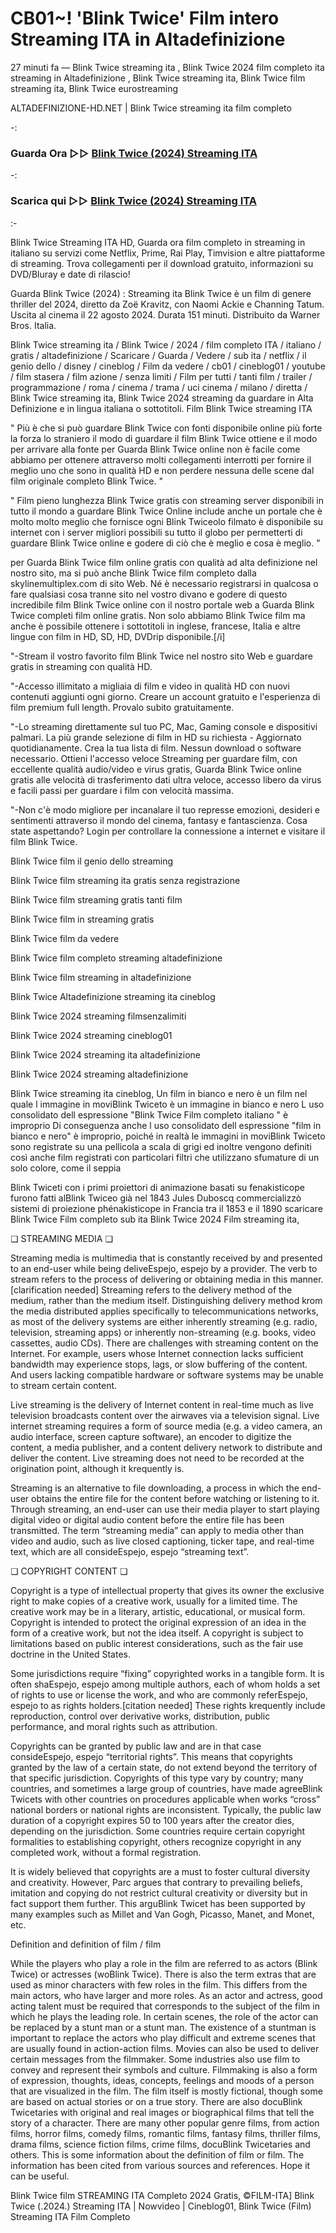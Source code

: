 # CB01~! 'Blink Twice' Film intero Streaming ITA in Altadefinizione

27 minuti fa — Blink Twice streaming ita , Blink Twice 2024 film completo ita streaming in Altadefinizione , Blink Twice streaming ita, Blink Twice film streaming ita, Blink Twice eurostreaming

ALTADEFINIZIONE-HD.NET | Blink Twice streaming ita film completo

-:
 
### Guarda Ora ▷▷ [Blink Twice (2024) Streaming ITA](https://t.co/Cn9zz6GahS)
-:
### Scarica qui ▷▷ [Blink Twice (2024) Streaming ITA](https://t.co/Cn9zz6GahS)

:-

Blink Twice Streaming ITA HD, Guarda ora film completo in streaming in italiano su servizi come Netflix, Prime, Rai Play, Timvision e altre piattaforme di streaming. Trova collegamenti per il download gratuito, informazioni su DVD/Bluray e date di rilascio!

Guarda Blink Twice (2024) : Streaming ita Blink Twice è un film di genere thriller del 2024, diretto da Zoë Kravitz, con Naomi Ackie e Channing Tatum. Uscita al cinema il 22 agosto 2024. Durata 151 minuti. Distribuito da Warner Bros. Italia.

Blink Twice streaming ita / Blink Twice / 2024 / film completo ITA / italiano / gratis / altadefinizione / Scaricare / Guarda / Vedere / sub ita / netflix / il genio dello / disney / cineblog / Film da vedere / cb01 / cineblog01 / youtube / film stasera / film azione / senza limiti / Film per tutti / tanti film / trailer / programmazione / roma / cinema / trama / uci cinema / milano / diretta / Blink Twice streaming ita, Blink Twice 2024 streaming da guardare in Alta Definizione e in lingua italiana o sottotitoli. Film Blink Twice streaming ITA

" Più è che si può guardare Blink Twice con fonti disponibile online più forte la forza lo straniero il modo di guardare il film Blink Twice ottiene e il modo per arrivare alla fonte per Guarda Blink Twice online non è facile come abbiamo per ottenere attraverso molti collegamenti interrotti per fornire il meglio uno che sono in qualità HD e non perdere nessuna delle scene dal film originale completo Blink Twice. "

" Film pieno lunghezza Blink Twice gratis con streaming server disponibili in tutto il mondo a guardare Blink Twice Online include anche un portale che è molto molto meglio che fornisce ogni Blink Twiceolo filmato è disponibile su internet con i server migliori possibili su tutto il globo per permetterti di guardare Blink Twice online e godere di ciò che è meglio e cosa è meglio. "

per Guarda Blink Twice film online gratis con qualità ad alta definizione nel nostro sito, ma si può anche Blink Twice film completo dalla skylinemultiplex.com di sito Web. Né è necessario registrarsi in qualcosa o fare qualsiasi cosa tranne sito nel vostro divano e godere di questo incredibile film Blink Twice online con il nostro portale web a Guarda Blink Twice completi film online gratis. Non solo abbiamo Blink Twice film ma anche è possibile ottenere i sottotitoli in inglese, francese, Italia e altre lingue con film in HD, SD, HD, DVDrip disponibile.[/i]

"-Stream il vostro favorito film Blink Twice nel nostro sito Web e guardare gratis in streaming con qualità HD.

"-Accesso illimitato a migliaia di film e video in qualità HD con nuovi contenuti aggiunti ogni giorno. Creare un account gratuito e l'esperienza di film premium full length. Provalo subito gratuitamente.

"-Lo streaming direttamente sul tuo PC, Mac, Gaming console e dispositivi palmari. La più grande selezione di film in HD su richiesta - Aggiornato quotidianamente. Crea la tua lista di film. Nessun download o software necessario. Ottieni l'accesso veloce Streaming per guardare film, con eccellente qualità audio/video e virus gratis, Guarda Blink Twice online gratis alle velocità di trasferimento dati ultra veloce, accesso libero da virus e facili passi per guardare i film con velocità massima.

"-Non c'è modo migliore per incanalare il tuo represse emozioni, desideri e sentimenti attraverso il mondo del cinema, fantasy e fantascienza. Cosa state aspettando? Login per controllare la connessione a internet e visitare il film Blink Twice.

Blink Twice film il genio dello streaming

Blink Twice film streaming ita gratis senza registrazione

Blink Twice film streaming gratis tanti film

Blink Twice film in streaming gratis

Blink Twice film da vedere

Blink Twice film completo streaming altadefinizione

Blink Twice film streaming in altadefinizione

Blink Twice Altadefinizione streaming ita cineblog

Blink Twice 2024 streaming filmsenzalimiti

Blink Twice 2024 streaming cineblog01

Blink Twice 2024 streaming ita altadefinizione

Blink Twice 2024 streaming altadefinizione

Blink Twice streaming ita cineblog, Un film in bianco e nero è un film nel quale l immagine in moviBlink Twiceto è un immagine in bianco e nero L uso consolidato dell espressione "Blink Twice Film completo italiano " è improprio Di conseguenza anche l uso consolidato dell espressione "film in bianco e nero" è improprio, poiché in realtà le immagini in moviBlink Twiceto sono registrate su una pellicola a scala di grigi ed inoltre vengono definiti così anche film registrati con particolari filtri che utilizzano sfumature di un solo colore, come il seppia

Blink Twiceti con i primi proiettori di animazione basati su fenakisticope furono fatti alBlink Twiceo già nel 1843 Jules Duboscq commercializzò sistemi di proiezione phénakisticope in Francia tra il 1853 e il 1890 scaricare Blink Twice Film completo sub ita Blink Twice 2024 Film streaming ita,

❏ STREAMING MEDIA ❏

Streaming media is multimedia that is constantly received by and presented to an end-user while being deliveEspejo, espejo by a provider. The verb to stream refers to the process of delivering or obtaining media in this manner.[clarification needed] Streaming refers to the delivery method of the medium, rather than the medium itself. Distinguishing delivery method krom the media distributed applies specifically to telecommunications networks, as most of the delivery systems are either inherently streaming (e.g. radio, television, streaming apps) or inherently non-streaming (e.g. books, video cassettes, audio CDs). There are challenges with streaming content on the Internet. For example, users whose Internet connection lacks sufficient bandwidth may experience stops, lags, or slow buffering of the content. And users lacking compatible hardware or software systems may be unable to stream certain content.

Live streaming is the delivery of Internet content in real-time much as live television broadcasts content over the airwaves via a television signal. Live internet streaming requires a form of source media (e.g. a video camera, an audio interface, screen capture software), an encoder to digitize the content, a media publisher, and a content delivery network to distribute and deliver the content. Live streaming does not need to be recorded at the origination point, although it krequently is.

Streaming is an alternative to file downloading, a process in which the end-user obtains the entire file for the content before watching or listening to it. Through streaming, an end-user can use their media player to start playing digital video or digital audio content before the entire file has been transmitted. The term “streaming media” can apply to media other than video and audio, such as live closed captioning, ticker tape, and real-time text, which are all consideEspejo, espejo “streaming text”.

❏ COPYRIGHT CONTENT ❏

Copyright is a type of intellectual property that gives its owner the exclusive right to make copies of a creative work, usually for a limited time. The creative work may be in a literary, artistic, educational, or musical form. Copyright is intended to protect the original expression of an idea in the form of a creative work, but not the idea itself. A copyright is subject to limitations based on public interest considerations, such as the fair use doctrine in the United States.

Some jurisdictions require “fixing” copyrighted works in a tangible form. It is often shaEspejo, espejo among multiple authors, each of whom holds a set of rights to use or license the work, and who are commonly referEspejo, espejo to as rights holders.[citation needed] These rights krequently include reproduction, control over derivative works, distribution, public performance, and moral rights such as attribution.

Copyrights can be granted by public law and are in that case consideEspejo, espejo “territorial rights”. This means that copyrights granted by the law of a certain state, do not extend beyond the territory of that specific jurisdiction. Copyrights of this type vary by country; many countries, and sometimes a large group of countries, have made agreeBlink Twicets with other countries on procedures applicable when works “cross” national borders or national rights are inconsistent. Typically, the public law duration of a copyright expires 50 to 100 years after the creator dies, depending on the jurisdiction. Some countries require certain copyright formalities to establishing copyright, others recognize copyright in any completed work, without a formal registration.

It is widely believed that copyrights are a must to foster cultural diversity and creativity. However, Parc argues that contrary to prevailing beliefs, imitation and copying do not restrict cultural creativity or diversity but in fact support them further. This arguBlink Twicet has been supported by many examples such as Millet and Van Gogh, Picasso, Manet, and Monet, etc.

Definition and definition of film / film

While the players who play a role in the film are referred to as actors (Blink Twice) or actresses (woBlink Twice). There is also the term extras that are used as minor characters with few roles in the film. This differs from the main actors, who have larger and more roles. As an actor and actress, good acting talent must be required that corresponds to the subject of the film in which he plays the leading role. In certain scenes, the role of the actor can be replaced by a stunt man or a stunt man. The existence of a stuntman is important to replace the actors who play difficult and extreme scenes that are usually found in action-action films. Movies can also be used to deliver certain messages from the filmmaker. Some industries also use film to convey and represent their symbols and culture. Filmmaking is also a form of expression, thoughts, ideas, concepts, feelings and moods of a person that are visualized in the film. The film itself is mostly fictional, though some are based on actual stories or on a true story. There are also docuBlink Twicetaries with original and real images or biographical films that tell the story of a character. There are many other popular genre films, from action films, horror films, comedy films, romantic films, fantasy films, thriller films, drama films, science fiction films, crime films, docuBlink Twicetaries and others. This is some information about the definition of film or film. The information has been cited from various sources and references. Hope it can be useful.

Blink Twice film STREAMING ITA Completo 2024 Gratis, ©FILM-ITA] Blink Twice (.2024.) Streaming ITA | Nowvideo | Cineblog01, Blink Twice (Film) Streaming ITA Film Completo

